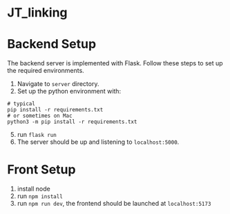 # JT_linking


# Backend Setup
The backend server is implemented with Flask. 
Follow these steps to set up the required environments.

1. Navigate to `server` directory.
3. Set up the python environment with:
```shell
# typical
pip install -r requirements.txt
# or sometimes on Mac
python3 -m pip install -r requirements.txt
```
5. run `flask run`
6. The server should be up and listening to `localhost:5000`.

# Front Setup

1. install node 
2. run `npm install`
3. run `npm run dev`, the frontend should be launched at `localhost:5173`
